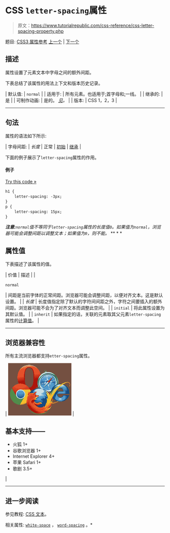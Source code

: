 # CSS `letter-spacing`属性

> 原文：<https://www.tutorialrepublic.com/css-reference/css-letter-spacing-property.php>

题目: [CSS3 属性参考](css3-properties.php) [上一个](css-left-property.php) | [下一个](css-line-height-property.php)

## 描述

属性设置了元素文本中字母之间的额外间距。

下表总结了该属性的用法上下文和版本历史记录。

| 默认值: | `normal` |
| 适用于: | 所有元素。也适用于[:](../css-tutorial/css-pseudo-elements.php#first-letter)首字母和[:](../css-tutorial/css-pseudo-elements.php#first-line)一线。 |
| 继承的: | 是 |
| 可制作动画: | 是的。 [*见*](css-animatable-properties.php)*。* |
| 版本: | CSS 1，2，3 |

* * *

## 句法

属性的语法如下所示:

| 字母间距: | *长度* &#124; 正常 &#124; [初始](../definitions.php#initial) &#124; [继承](../definitions.php#inherit) |

下面的例子展示了`letter-spacing`属性的作用。

#### 例子

[Try this code »](../codelab.php?topic=css&file=letter-spacing-property "Try this code using online Editor")

```
h1 {
    letter-spacing: -3px;
}
p {
    letter-spacing: 15px;
}
```

 ***注意:**`normal`值不等同于`letter-spacing`属性的长度值`0`。如果值为`normal`，浏览器可能会调整间距以调整文本；如果值为`0`，则不能。*  ** * *

## 属性值

下表描述了该属性的值。

| 价值 | 描述 |
| 

```
normal      
```

 | 间距是当前字体的正常间距。浏览器可能会调整间距，以便对齐文本。这是默认设置。 |
| *长度* | 长度值指定除了默认的字符间间距之外，字符之间要插入的额外间距。浏览器可能不会为了对齐文本而调整此空间。 |
| `initial` | 将此属性设置为其默认值。 |
| `inherit` | 如果指定的话，关联的元素取其父元素`letter-spacing`属性的[计算值](../definitions.php#computed-value)。 |

* * *

## 浏览器兼容性

所有主流浏览器都支持`etter-spacing`属性。

| ![Browsers Icon](img/e9331123c77668c1832e541c2fca1002.png) | 

## 基本支持——

*   火狐 1+
*   谷歌浏览器 1+
*   Internet Explorer 4+
*   苹果 Safari 1+
*   歌剧 3.5+

 |

* * *

## 进一步阅读

参见教程: [CSS 文本](../css-tutorial/css-text.php)。

相关属性: [`white-space`](css-white-space-property.php) ， [`word-spacing`](css-word-spacing-property.php) 。*